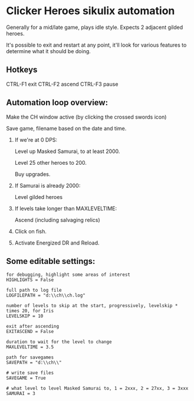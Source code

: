 # Clicker Heroes sikulix automation

Generally for a mid/late game, plays idle style. Expects 2 adjacent gilded heroes.

It's possible to exit and restart at any point, it'll look for various features to determine what it should be doing.

## Hotkeys

CTRL-F1 exit
CTRL-F2 ascend
CTRL-F3 pause

## Automation loop overview:

Make the CH window active (by clicking the crossed swords icon)

Save game, filename based on the date and time.

1. If we're at 0 DPS:

    Level up Masked Samurai, to at least 2000.

    Level 25 other heroes to 200.

    Buy upgrades.

2. If Samurai is already 2000:

    Level gilded heroes

3. If levels take longer than MAXLEVELTIME:

    Ascend (including salvaging relics)

4. Click on fish.

5. Activate Energized DR and Reload.

## Some editable settings:

    for debugging, highlight some areas of interest
    HIGHLIGHTS = False
    
    full path to log file
    LOGFILEPATH = "d:\\ch\\ch.log"
    
    number of levels to skip at the start, progressively, levelskip * times 20, for Iris
    LEVELSKIP = 10
   
    exit after ascending
    EXITASCEND = False
    
    duration to wait for the level to change
    MAXLEVELTIME = 3.5

    path for savegames
    SAVEPATH = "d:\\ch\\"

    # write save files
    SAVEGAME = True

    # what level to level Masked Samurai to, 1 = 2xxx, 2 = 27xx, 3 = 3xxx
    SAMURAI = 3

